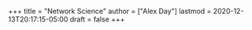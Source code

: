 +++
title = "Network Science"
author = ["Alex Day"]
lastmod = 2020-12-13T20:17:15-05:00
draft = false
+++
